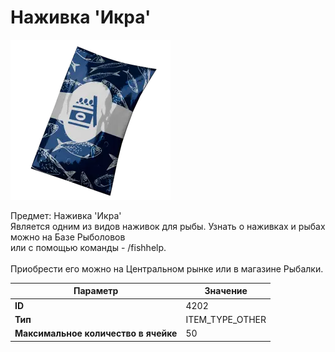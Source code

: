 # Наживка 'Икра'

![Item Image](../img/4202.webp?raw=true)

Предмет: Наживка 'Икра'<br>Является одним из видов наживок для рыбы. Узнать о наживках и рыбах можно на Базе Рыболовов<br>или с помощью команды - /fishhelp.<br><br>Приобрести его можно на Центральном рынке или в магазине Рыбалки.


| Параметр | Значение |
|----------|----------|
| **ID** | 4202 |
| **Тип** | ITEM_TYPE_OTHER |
| **Максимальное количество в ячейке** | 50 |

